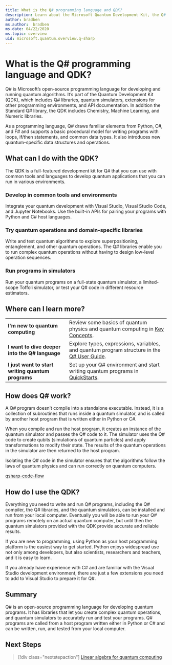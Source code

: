 ```yaml
---
title: What is the Q# programming language and QDK?
description: Learn about the Microsoft Quantum Development Kit, the Q# programming language, and how you can create quantum programs.
author: bradben
ms.author:  bradben
ms.date: 04/22/2020
ms.topic: overview
uid: microsoft.quantum.overview.q-sharp
---
```


# What is the Q# programming language and QDK?

Q# is Microsoft’s open-source programming language for developing and running quantum algorithms. It’s part of the Quantum Development Kit (QDK), which includes Q# libraries, quantum simulators, extensions for other programming environments, and API documentation. In addition the Standard Q# library, the QDK includes Chemistry, Machine Learning, and Numeric libraries.

As a programming language, Q# draws familiar elements from Python, C#, and F# and supports a basic procedural model for writing programs with loops, if/then statements, and common data types. It also introduces new quantum-specific data structures and operations.

## What can I do with the QDK?

The QDK is a full-featured development kit for Q# that you can use with common tools and languages to develop quantum applications that you can run in various environments.

### Develop in common tools and environments

Integrate your quantum development with Visual Studio, Visual Studio Code, and Jupyter Notebooks. Use the built-in APIs for pairing your programs with Python and C# host languages.

### Try quantum operations and domain-specific libraries

Write and test quantum algorithms to explore superpositioning, entanglement, and other quantum operations. The Q# libraries enable you to run complex quantum operations without having to design low-level operation sequences.

### Run programs in simulators

Run your quantum programs on a full-state quantum simulator, a limited-scope Toffoli simulator, or test your Q# code in different resource estimators. 

## Where can I learn more?

|||
| ---- | ---- |
| **I'm new to quantum computing** | Review some basics of quantum physics and quantum computing in [Key Concepts](xref:microsoft.quantum.overview.understanding).|
| **I want to dive deeper into the Q# language** | Explore types, expressions, variables, and quantum program structure in the [Q# User Guide](xref:microsoft.quantum.guide).|
| **I just want to start writing quantum programs** | Set up your Q# environment and start writing quantum programs in [QuickStarts](xref:microsoft.quantum.install).|

## How does Q# work?

A Q# program doesn’t compile into a standalone executable. Instead, it is a collection of subroutines that runs inside a quantum simulator, and is called by another host program that is written either in Python or C#.

When you compile and run the host program, it creates an instance of the quantum simulator and passes the Q# code to it. The simulator uses the Q# code to create qubits (simulations of quantum particles) and apply transformations to modify their state. The results of the quantum operations in the simulator are then returned to the host program.  

Isolating the Q# code in the simulator ensures that the algorithms follow the laws of quantum physics and can run correctly on quantum computers.

[qsharp-code-flow](~/media/qsharp-code-flow.png)

## How do I use the QDK?

Everything you need to write and run Q# programs, including the Q# compiler, the Q# libraries, and the quantum simulators, can be installed and run from your local computer. Eventually you will be able to run your Q# programs remotely on an actual quantum computer, but until then the quantum simulators provided with the QDK provide accurate and reliable results.

If you are new to programming, using Python as your host programming platform is the easiest way to get started. Python enjoys widespread use not only among developers, but also scientists, researchers and teachers, and it is easy to learn.

If you already have experience with C# and are familiar with the Visual Studio development environment, there are just a few extensions you need to add to Visual Studio to prepare it for Q#.  

## Summary

Q# is an open-source programming language for developing quantum programs. It has libraries that let you create complex quantum operations, and quantum simulators to accurately run and test your programs. Q# programs are called from a host program written either in Python or C# and can be written, run, and tested from your local computer.

## Next Steps

> [!div class="nextstepaction"]
> [Linear algebra for quantum computing](xref:microsoft.quantum.overview.algebra)